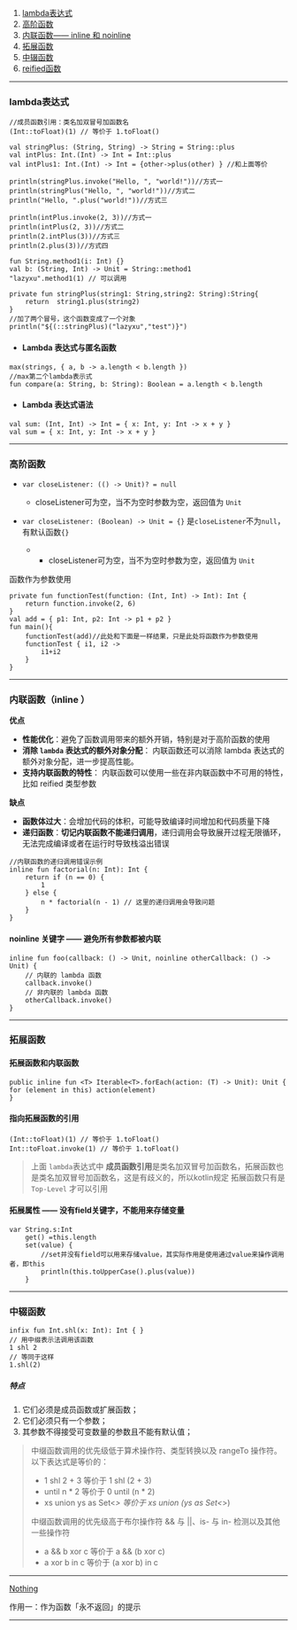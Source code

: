 1. [lambda表达式](#lambda)
2. [高阶函数](#hight)
3. [内联函数—— inline 和 noinline ](#inline)
4. [拓展函数](#expand)
5. [中辍函数](#infix)
6. [reified函数](#reified)


-----------------



### <span id = "lambda">lambda表达式</span>


```agsl
//成员函数引用：类名加双冒号加函数名
(Int::toFloat)(1) // 等价于 1.toFloat()

val stringPlus: (String, String) -> String = String::plus
val intPlus: Int.(Int) -> Int = Int::plus
val intPlus1: Int.(Int) -> Int = {other->plus(other) } //和上面等价

println(stringPlus.invoke("Hello, ", "world!"))//方式一
println(stringPlus("Hello, ", "world!"))//方式二
println("Hello, ".plus("world!"))//方式三

println(intPlus.invoke(2, 3))//方式一
println(intPlus(2, 3))//方式二
println(2.intPlus(3))//方式三
println(2.plus(3))//方式四

fun String.method1(i: Int) {}
val b: (String, Int) -> Unit = String::method1
"lazyxu".method1(1) // 可以调用

private fun stringPlus(string1: String,string2: String):String{
    return  string1.plus(string2)
}
//加了两个冒号，这个函数变成了一个对象
println("${(::stringPlus)("lazyxu","test")}")
```

- #### Lambda 表达式与匿名函数
```agsl
max(strings, { a, b -> a.length < b.length })
//max第二个lambda表示式
fun compare(a: String, b: String): Boolean = a.length < b.length
```
- #### Lambda 表达式语法
```agsl
val sum: (Int, Int) -> Int = { x: Int, y: Int -> x + y }
val sum = { x: Int, y: Int -> x + y }
```

-----------------------



### <span id = "hight">高阶函数</span>


- `var closeListener: (() -> Unit)? = null`
    - closeListener可为空，当不为空时参数为空，返回值为 `Unit`

- `var closeListener: (Boolean) -> Unit = {}` 是`closeListener`不为`null`，有默认函数`{}`
    - - closeListener可为空，当不为空时参数为空，返回值为 `Unit`


函数作为参数使用

```agsl
private fun functionTest(function: (Int, Int) -> Int): Int {
    return function.invoke(2, 6)
}
val add = { p1: Int, p2: Int -> p1 + p2 }
fun main(){
    functionTest(add)//此处和下面是一样结果，只是此处将函数作为参数使用
    functionTest { i1, i2 ->
        i1+i2
    }
}
```
--------------------------

### <span id = "inline">内联函数（inline ）</span>

**优点**
- **性能优化**：避免了函数调用带来的额外开销，特别是对于高阶函数的使用
- **消除 `lambda` 表达式的额外对象分配**： 内联函数还可以消除 lambda 表达式的额外对象分配，进一步提高性能。
- **支持内联函数的特性**： 内联函数可以使用一些在非内联函数中不可用的特性，比如 reified 类型参数

**缺点**
- **函数体过大**：会增加代码的体积，可能导致编译时间增加和代码质量下降
- **递归函数**：**切记内联函数不能递归调用**，递归调用会导致展开过程无限循环，无法完成编译或者在运行时导致栈溢出错误

```agsl
//内联函数的递归调用错误示例
inline fun factorial(n: Int): Int {
    return if (n == 0) {
        1
    } else {
        n * factorial(n - 1) // 这里的递归调用会导致问题
    }
}
```

#### noinline 关键字 —— 避免所有参数都被内联

```agsl
inline fun foo(callback: () -> Unit, noinline otherCallback: () -> Unit) {
    // 内联的 lambda 函数
    callback.invoke()
    // 非内联的 lambda 函数
    otherCallback.invoke()
}

```

----------------------------

### <span id = "expand">拓展函数</span>


#### 拓展函数和内联函数
```agsl
public inline fun <T> Iterable<T>.forEach(action: (T) -> Unit): Unit {
for (element in this) action(element)
}
```

#### 指向拓展函数的引用

```agsl
(Int::toFloat)(1) // 等价于 1.toFloat()
Int::toFloat.invoke(1) // 等价于 1.toFloat()
```
>上面 `lambda`表达式中 **成员函数引用**是类名加双冒号加函数名，拓展函数也是类名加双冒号加函数名，这是有歧义的，所以kotlin规定 拓展函数只有是  `Top-Level` 才可以引用

####  拓展属性 —— 没有field关键字，不能用来存储变量

```agsl
var String.s:Int
    get() =this.length
    set(value) {
        //set并没有field可以用来存储value，其实际作用是使用通过value来操作调用者，即this
        println(this.toUpperCase().plus(value))
    }
```



-----------------------

### <span id = "infix">中辍函数</span>

```agsl
infix fun Int.shl(x: Int): Int { }
// 用中缀表示法调用该函数
1 shl 2
// 等同于这样
1.shl(2)
```

##### 特点
1. 它们必须是成员函数或扩展函数；
2. 它们必须只有一个参数；
3. 其参数不得接受可变数量的参数且不能有默认值；

> 中缀函数调用的优先级低于算术操作符、类型转换以及 rangeTo 操作符。 以下表达式是等价的：
> 
> - 1 shl 2 + 3 等价于 1 shl (2 + 3)
> - until n * 2 等价于 0 until (n * 2)
> - xs union ys as Set<*> 等价于 xs union (ys as Set<*>)
> 
>中缀函数调用的优先级高于布尔操作符 && 与 ||、is- 与 in- 检测以及其他一些操作符
>- a && b xor c 等价于 a && (b xor c)
>- a xor b in c 等价于 (a xor b) in c


---------------------







[Nothing](https://rengwuxian.com/kotlin-nothing/)

作用一：作为函数「永不返回」的提示



---------------------


